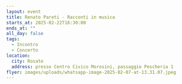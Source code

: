 ```yaml
---
layout: event
title: Renato Pareti - Racconti in musica
starts_at: 2025-02-22T16:30:00
ends_at: ""
all_day: false
tags:
  - Incontro
  - Concerto
location:
  city: Rosate
  address: presso Centro Civico Morosini, passaggio Pescheria 1
flyer: images/uploads/whatsapp-image-2025-02-07-at-13.31.07.jpeg
---
```

